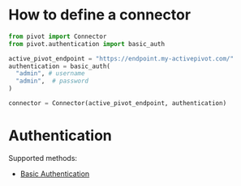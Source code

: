 # How to define a connector

```py
from pivot import Connector
from pivot.authentication import basic_auth

active_pivot_endpoint = "https://endpoint.my-activepivot.com/"
authentication = basic_auth(
  "admin", # username
  "admin",  # password
)

connector = Connector(active_pivot_endpoint, authentication)
```

# Authentication

Supported methods:

- [Basic Authentication](https://www.httpwatch.com/httpgallery/authentication/)
